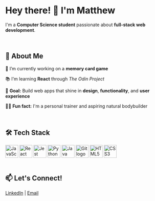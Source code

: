 <h1 align="left">Hey there! 👋 I'm Matthew</h1>

<p align="left">
  I'm a <strong>Computer Science student</strong> passionate about <strong>full-stack web development</strong>.
</p>

<br>

<h2 align="left">🧠 About Me</h2>

<p align="left">🔭 I’m currently working on a <strong>memory card game</strong></p>

<p align="left">📚 I'm learning <strong>React</strong> through <em>The Odin Project</em></p>

<p align="left">🎯 <strong>Goal:</strong> Build web apps that shine in <strong>design</strong>, <strong>functionality</strong>, and <strong>user experience</strong></p>

<p align="left">🏋️‍♂️ <strong>Fun fact:</strong> I'm a personal trainer and aspiring natural bodybuilder</p>

<br>

<h2 align="left">🛠️ Tech Stack</h2>

<div align="left">
  <img src="https://cdn.jsdelivr.net/gh/devicons/devicon/icons/javascript/javascript-original.svg" height="40" width="40" alt="JavaScript logo" />
  <img src="https://cdn.jsdelivr.net/gh/devicons/devicon/icons/react/react-original.svg" height="40" width="40" alt="React logo" />
  <img src="https://cdn.jsdelivr.net/gh/devicons/devicon/icons/jest/jest-plain.svg" height="40" width="40" alt="Jest logo" />
  <img src="https://cdn.jsdelivr.net/gh/devicons/devicon/icons/python/python-original.svg" height="40" width="40" alt="Python logo" />
  <img src="https://cdn.jsdelivr.net/gh/devicons/devicon/icons/java/java-original.svg" height="40" width="40" alt="Java logo" />
  <img src="https://cdn.jsdelivr.net/gh/devicons/devicon/icons/git/git-original.svg" height="40" width="40" alt="Git logo" />
  <img src="https://cdn.jsdelivr.net/gh/devicons/devicon/icons/html5/html5-original.svg" height="40" width="40" alt="HTML5 logo" />
  <img src="https://cdn.jsdelivr.net/gh/devicons/devicon/icons/css3/css3-original.svg" height="40" width="40" alt="CSS3 logo" />
</div>
<br>

<h2 align="left">📫 Let's Connect!</h2>

<p align="left">
  <a href="https://www.linkedin.com/in/YOUR-LINK" target="_blank">LinkedIn</a> |
  <a href="mailto:your@email.com">Email</a>
</p>
